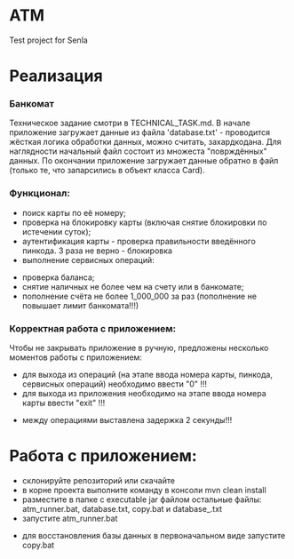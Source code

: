 # ATM
Test project for Senla

# Реализация
### Банкомат
Техническое задание смотри в TECHNICAL_TASK.md.
В начале приложение загружает данные из файла 'database.txt' - проводится жёсткая логика обработки данных, 
можно считать, захардкодана. Для наглядности начальный файл состоит из множеста "поврждённых" данных.
По окончании приложение загружает данные обратно в файл (только те, что запарсились в объект класса Card).
### Функционал:
- поиск карты по её номеру;
- проверка на блокировку карты (включая снятие блокировки по истечении суток);
- аутентификация карты - проверка правильности введённого пинкода. 3 раза не верно - блокировка
- выполнение сервисных операций:
+ проверка баланса;
+ снятие наличных не более чем на счету или в банкомате;
+ пополнение счёта не более 1_000_000 за раз (пополнение не повышает лимит банкомата!!!)
### Корректная работа с приложением:
Чтобы не закрывать приложение в ручную, предложены несколько моментов работы с приложением:
- для выхода из операций (на этапе ввода номера карты, пинкода, сервисных операций) необходимо ввести "0" !!!
- для выхода из приложения необходимо на этапе ввода номера карты ввести "exit" !!!
+ между операциями выставлена задержка 2 секунды!!!
# Работа с приложением:
- склонируйте репозиторий или скачайте
- в корне проекта выполните команду в консоли mvn clean install
- разместите в папке с executable jar файлом остальные файлы: atm_runner.bat, database.txt, copy.bat и database_.txt
- запустите atm_runner.bat

+ для восстановления базы данных в первоначальном виде запустите copy.bat
